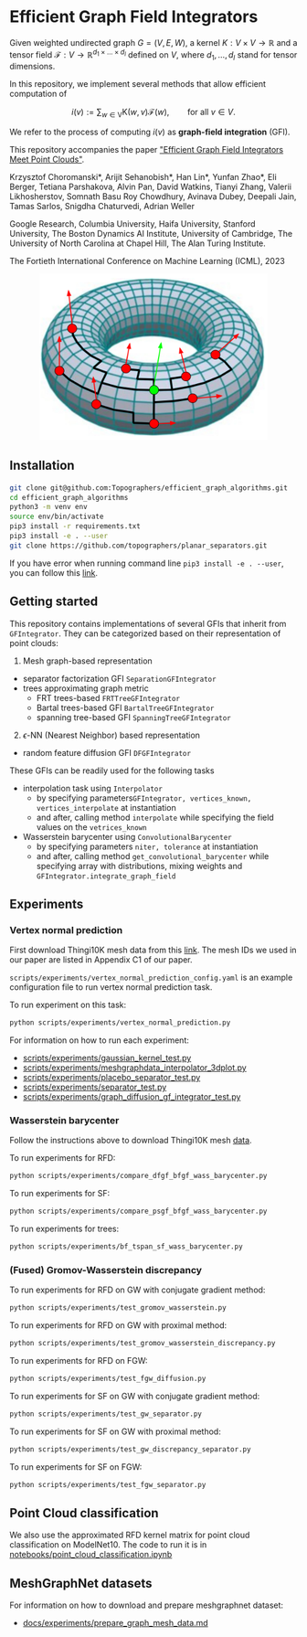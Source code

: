 # Efficient Graph Field Integrators

Given weighted undirected graph $G=(V, E, W)$, a kernel $K:V\times V \rightarrow \mathbb{R}$ 
and a tensor field $\mathcal{F}:V \rightarrow \mathbb{R}^{d_{1} \times \ldots \times d_{l}}$ 
defined on $V$, where $d_{1},\ldots,d_{l}$ stand for tensor dimensions.


In this repository, we implement several methods that allow efficient computation of
```math
i(v) := \sum_{w \in \mathrm{V}}\mathrm{K}(w,v)\mathcal{F}(w), \qquad \text{for all } v \in V.
```
We refer to the process of computing $i(v)$ as **graph-field integration** (GFI).


This repository accompanies the paper ["Efficient Graph Field Integrators Meet Point Clouds"](https://arxiv.org/abs/2302.00942). 

Krzysztof Choromanski\*, Arijit Sehanobish\*, Han Lin\*, Yunfan Zhao\*, Eli Berger, Tetiana Parshakova, Alvin Pan, David Watkins, Tianyi Zhang, Valerii Likhosherstov, Somnath Basu Roy Chowdhury, Avinava Dubey, Deepali Jain, Tamas Sarlos, Snigdha Chaturvedi, Adrian Weller


Google Research, Columbia University, Haifa University, Stanford University, The Boston Dynamics AI Institute, University of Cambridge, The University of North Carolina at Chapel Hill, The Alan Turing Institute.

The Fortieth International Conference on Machine Learning (ICML), 2023

<p align="center">
<img src="https://github.com/topographers/efficient_graph_algorithms/blob/main/image.png?raw=true"  width="400px"/>
</p>

## Installation
```bash
git clone git@github.com:Topographers/efficient_graph_algorithms.git
cd efficient_graph_algorithms
python3 -m venv env
source env/bin/activate
pip3 install -r requirements.txt
pip3 install -e . --user
git clone https://github.com/topographers/planar_separators.git
```
If you have error when running command line ```pip3 install -e . --user```, you can follow this [link](https://github.com/microsoft/vscode-python/issues/14327#issuecomment-757408341).

## Getting started

This repository contains implementations of several GFIs that inherit from `GFIntegrator`.
They can be categorized based on their representation of point clouds: 

1. Mesh graph-based representation
  - separator factorization GFI `SeparationGFIntegrator`
  - trees approximating graph metric
    - FRT trees-based `FRTTreeGFIntegrator`
    - Bartal trees-based GFI `BartalTreeGFIntegrator`
    - spanning tree-based GFI `SpanningTreeGFIntegrator`
2. $\epsilon$-NN (Nearest Neighbor) based representation
  - random feature diffusion GFI `DFGFIntegrator`

These GFIs can be readily used for the following tasks
- interpolation task using `Interpolator`
  - by specifying parameters`GFIntegrator, vertices_known, vertices_interpolate` at instantiation
  - and after, calling method `interpolate` while specifying the field values on the `vetrices_known`
- Wasserstein barycenter using `ConvolutionalBarycenter`
  - by specifying parameters `niter, tolerance` at instantiation
  - and after, calling method `get_convolutional_barycenter` while specifying array with distributions, mixing weights and `GFIntegrator.integrate_graph_field` 

## Experiments

### Vertex normal prediction

First download Thingi10K mesh data from this [link](https://ten-thousand-models.appspot.com/). The mesh IDs we used in our paper are listed in Appendix C1 of our paper.

```scripts/experiments/vertex_normal_prediction_config.yaml``` is an example configuration file to run vertex normal prediction task.

To run experiment on this task:
```sh
python scripts/experiments/vertex_normal_prediction.py 
```

For information on how to run each experiment:

* [scripts/experiments/gaussian_kernel_test.py](docs/experiments/gaussian_kernel_test.md)
* [scripts/experiments/meshgraphdata_interpolator_3dplot.py](docs/experiments/meshgraphdata_interpolator_3dplot.md)
* [scripts/experiments/placebo_separator_test.py](docs/experiments/placebo_separator_test.md)
* [scripts/experiments/separator_test.py](docs/experiments/separator_test.md)
* [scripts/experiments/graph_diffusion_gf_integrator_test.py](docs/experiments/graph_diffusion_integrator_test.md)


### Wasserstein barycenter

Follow the instructions above to download Thingi10K mesh [data](https://ten-thousand-models.appspot.com/).

To run experiments for RFD:
```sh
python scripts/experiments/compare_dfgf_bfgf_wass_barycenter.py
```

To run experiments for SF:
```sh
python scripts/experiments/compare_psgf_bfgf_wass_barycenter.py 
```

To run experiments for trees:
```sh
python scripts/experiments/bf_tspan_sf_wass_barycenter.py
```

### (Fused) Gromov-Wasserstein discrepancy 

To run experiments for RFD on GW with conjugate gradient method:
```sh
python scripts/experiments/test_gromov_wasserstein.py
```

To run experiments for RFD on GW with proximal method:
```sh
python scripts/experiments/test_gromov_wasserstein_discrepancy.py
```

To run experiments for RFD on FGW:
```sh
python scripts/experiments/test_fgw_diffusion.py
```

To run experiments for SF on GW with conjugate gradient method:
```sh
python scripts/experiments/test_gw_separator.py
```

To run experiments for SF on GW with proximal method:
```sh
python scripts/experiments/test_gw_discrepancy_separator.py
```

To run experiments for SF on FGW:
```sh
python scripts/experiments/test_fgw_separator.py
```

## Point Cloud classification
We also use the approximated RFD kernel matrix for point cloud classification on ModelNet10. 
The code to run it is in [notebooks/point_cloud_classification.ipynb](notebooks/point_cloud_classification.ipynb)

## MeshGraphNet datasets
For information on how to download and prepare meshgraphnet dataset:

* [docs/experiments/prepare_graph_mesh_data.md](docs/experiments/prepare_graph_mesh_data.md)
